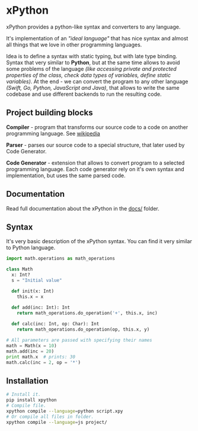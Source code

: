 # xPython

xPython provides a python-like syntax and converters to any language.

It's implementation of an *"ideal language"* that has nice syntax and almost all things that we love in other programming languages.

Idea is to define a syntax with static typing, but with late type binding. Syntax that very similar to **Python**, but at the same time allows to avoid some problems of the language *(like accessing private and protected properties of the class, check data types of variables, define static variables)*. At the end - we can convert the program to any other language *(Swift, Go, Python, JavaScript and Java)*, that allows to write the same codebase and use different backends to run the resulting code.

## Project building blocks

**Compiler** - program that transforms our source code to a code on another programming language. See [wikipedia](https://en.wikipedia.org/wiki/Compiler)

**Parser** - parses our source code to a special structure, that later used by Code Generator.

**Code Generator** - extension that allows to convert program to a selected programming language. Each code generator rely on it's own syntax and implementation, but uses the same parsed code.

## Documentation

Read full documentation about the xPython in the [docs/](docs/) folder.

## Syntax

It's very basic description of the xPython syntax. You can find it very similar to Python language.

```python
import math.operations as math_operations

class Math
  x: Int?
  s = "Initial value"

  def init(x: Int)
    this.x = x

  def add(inc: Int): Int
    return math_operations.do_operation('+', this.x, inc)
  
  def calc(inc: Int, op: Char): Int
    return math_operations.do_operation(op, this.x, y)

# All parameters are passed with specifying their names
math = Math(x = 10)
math.add(inc = 20)
print math.x  # prints: 30
math.calc(inc = 2, op = '*')
```

## Installation

```bash
# Install it.
pip install xpython
# Compile file.
xpython compile --language=python script.xpy
# Or compile all files in folder.
xpython compile --language=js project/
```

